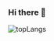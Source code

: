### Hi there 👋

![topLangs](https://github-readme-stats-ochre-zeta.vercel.app/api/top-langs/?username=jtolentino1&custom_title)
